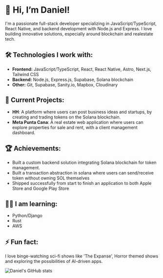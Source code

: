 # 👋 Hi, I’m Daniel!

I'm a passionate full-stack developer specializing in JavaScript/TypeScript, React Native, and backend development with Node.js and Express. I love building innovative solutions, especially around blockchain and realestate tech.

## 🛠️ Technologies I work with:

- **Frontend:** JavaScript/TypeScript, React, React Native, Astro, Next.js, Tailwind CSS
- **Backend:** Node.js, Express.js, Supabase, Solana blockchain
- **Other:** Git, Supabase, Sanity.io, Mapbox, Cloudinary

## 🚀 Current Projects:

- **HH**: A platform where users can post business ideas and startups, by creating and trading tokens on the Solana blockchain.
- **Meta Punta Cana**: A real estate web application where users can explore properties for sale and rent, with a client management dashboard.

## 🏆 Achievements:

- Built a custom backend solution integrating Solana blockchain for token management.
- Built a transaction abstraction in solana where users can send/receive token without owning SOL themselves
- Shipped successfully from start to finish an application to both Apple Store and Google Play Store

## 🤌🏽 I am learning:

- Python/Django
- Rust
- AWS

## ⚡ Fun fact:

I love binge-watching sci-fi shows like 'The Expanse', Horror themed shows and exploring the possibilities of AI-driven apps.

![Daniel's GitHub stats](https://github-readme-stats.vercel.app/api?username=jdgr29&show_icons=true&theme=dark)


<!---
jdaniel96/jdaniel96 is a ✨ special ✨ repository because its `README.md` (this file) appears on your GitHub profile.
You can click the Preview link to take a look at your changes.
--->
